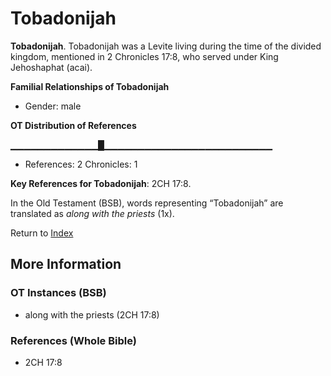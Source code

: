 # Tobadonijah
**Tobadonijah**. 
Tobadonijah was a Levite living during the time of the divided kingdom, mentioned in 2 Chronicles 17:8, who served under King Jehoshaphat (acai). 




**Familial Relationships of Tobadonijah**


* Gender: male


**OT Distribution of References**

▁▁▁▁▁▁▁▁▁▁▁▁▁█▁▁▁▁▁▁▁▁▁▁▁▁▁▁▁▁▁▁▁▁▁▁▁▁▁
* References: 2 Chronicles: 1



**Key References for Tobadonijah**: 
2CH 17:8. 


In the Old Testament (BSB), words representing “Tobadonijah” are translated as 
*along with the priests* (1x). 




Return to [Index](00-Index.md)

## More Information

### OT Instances (BSB)

* along with the priests (2CH 17:8)



### References (Whole Bible)

* 2CH 17:8



